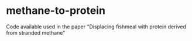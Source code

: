 # methane-to-protein
Code available used in the paper "Displacing fishmeal with protein derived from stranded methane" 
